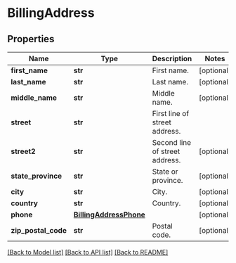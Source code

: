 # BillingAddress

## Properties
Name | Type | Description | Notes
------------ | ------------- | ------------- | -------------
**first_name** | **str** | First name. | [optional] 
**last_name** | **str** | Last name. | [optional] 
**middle_name** | **str** | Middle name. | [optional] 
**street** | **str** | First line of street address. | 
**street2** | **str** | Second line of street address. | [optional] 
**state_province** | **str** | State or province. | [optional] 
**city** | **str** | City. | [optional] 
**country** | **str** | Country. | [optional] 
**phone** | [**BillingAddressPhone**](BillingAddressPhone.md) |  | [optional] 
**zip_postal_code** | **str** | Postal code. | [optional] 

[[Back to Model list]](../README.md#documentation-for-models) [[Back to API list]](../README.md#documentation-for-api-endpoints) [[Back to README]](../README.md)


